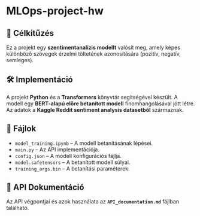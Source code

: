 # MLOps-project-hw

## 🎯 Célkitűzés
Ez a projekt egy **szentimentanalízis modellt** valósít meg, amely képes különböző szövegek érzelmi töltetének azonosítására (pozitív, negatív, semleges).

## 🛠 Implementáció
A projekt **Python** és a **Transformers** könyvtár segítségével készült. A modell egy **BERT-alapú előre betanított modell** finomhangolásával jött létre. Az adatok a **Kaggle Reddit sentiment analysis datasetből** származnak.

## 📂 Fájlok
- `model_training.ipynb` – A modell betanításának lépései.
- `main.py` – Az API implementációja.
- `config.json` – A modell konfigurációs fájlja.
- `model.safetensors` – A betanított modell súlyai.
- `training_args.bin` – A betanítási paraméterek.

## 📡 API Dokumentáció
Az API végpontjai és azok használata az **`API_documentation.md`** fájlban található.



